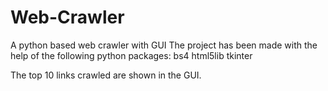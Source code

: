 # Web-Crawler
A python based web crawler with GUI
The project has been made with the help of the following python packages:
bs4
html5lib
tkinter

The top 10 links crawled are shown in the GUI.

